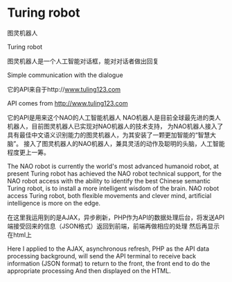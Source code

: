 # Turing robot 
图灵机器人

Turing robot

图灵机器人是一个人工智能对话框，能对对话者做出回复

Simple communication with the dialogue

它的API来自于http://www.tuling123.com

API comes from http://www.tuling123.com

它的API是用来这个NAO的人工智能机器人
NAO机器人是目前全球最先进的类人机器人，目前图灵机器人已实现对NAO机器人的技术支持，
为NAO机器人接入了具有最佳中文语义识别能力的图灵机器人，为其安装了一颗更加智能的“智慧大脑”。
接入了图灵机器人的NAO机器人，兼具灵活的动作及聪明的头脑，人工智能程度更上一筹。

The NAO robot is currently the world's most advanced humanoid robot, 
at present Turing robot has achieved the NAO robot technical support, 
for the NAO robot access with the ability to identify the best Chinese semantic Turing robot, 
is to install a more intelligent wisdom of the brain.
NAO robot access Turing robot, both flexible movements and clever mind, artificial intelligence is more on the edge.

在这里我运用到的是AJAX，异步刷新，PHP作为API的数据处理后台，将发送API端接受回来的信息（JSON格式）返回到前端，前端再做相应的处理
然后再显示在html上

Here I applied to the AJAX, asynchronous refresh, PHP as the API data processing background, 
will send the API terminal to receive back information (JSON format) to return to the front, 
the front end to do the appropriate processing
And then displayed on the HTML.
